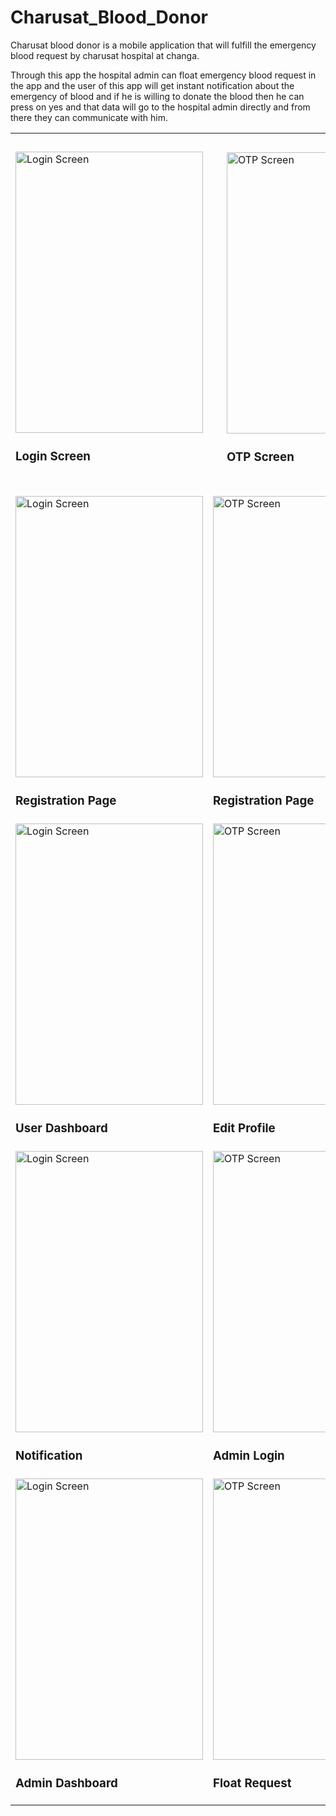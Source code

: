 # Charusat_Blood_Donor

Charusat blood donor is a mobile application that will fulfill the emergency blood request by charusat hospital at changa.

Through this app the hospital admin can float emergency blood request in the app and
the user of this app will get instant notification about the emergency of blood and
if he is willing to donate the blood then he can press on yes and that data will go to the hospital
admin directly and from there they can communicate with him.

<table cellspacing="2">
  <tr>
    <td><img src="https://user-images.githubusercontent.com/52902933/122631558-16e58f80-d0ea-11eb-8fcf-e206f1846f11.jpg" alt="Login Screen" height="450px" width="300px">
        <h3> Login Screen </h3>
    </td>
    <td style="padding:30px; margin: 30px"><img src="https://user-images.githubusercontent.com/52902933/122631562-1816bc80-d0ea-11eb-87c1-281afd37f0c9.jpg" alt="OTP Screen" height="450px" width="300px">
        <h3> OTP Screen </h3>
    </td>
  </tr>
  <tr>
    <td><img src="https://user-images.githubusercontent.com/52902933/122631778-ca02b880-d0eb-11eb-898c-64a3948a72b0.jpg" alt="Login Screen" height="450px" width="300px">
        <h3> Registration Page </h3>
    </td>
    <td><img src="https://user-images.githubusercontent.com/52902933/122631766-b0fa0780-d0eb-11eb-92f0-6f5074a855f7.jpg" alt="OTP Screen" height="450px" width="300px">
        <h3> Registration Page </h3>
    </td>
  </tr>
   <tr>
    <td><img src="https://user-images.githubusercontent.com/52902933/122631796-fb7b8400-d0eb-11eb-8323-579d88f06585.jpg" alt="Login Screen" height="450px" width="300px">
        <h3> User Dashboard </h3>
    </td>
    <td><img src="https://user-images.githubusercontent.com/52902933/122631795-fa4a5700-d0eb-11eb-9968-be604c7c0d4b.jpg" alt="OTP Screen" height="450px" width="300px">
        <h3> Edit Profile </h3>
    </td>
  </tr>
   <tr>
    <td><img src="https://user-images.githubusercontent.com/52902933/122631831-32ea3080-d0ec-11eb-8f7a-462d9536642e.jpg" alt="Login Screen" height="450px" width="300px">
        <h3> Notification </h3>
    </td>
    <td><img src="https://user-images.githubusercontent.com/52902933/122631829-31b90380-d0ec-11eb-9001-07a3a0d9e04c.jpg" alt="OTP Screen" height="450px" width="300px">
        <h3> Admin Login </h3>
    </td>
  </tr>
  <tr>
    <td><img src="https://user-images.githubusercontent.com/52902933/122631857-70e75480-d0ec-11eb-8083-5c89134ed2eb.jpg" alt="Login Screen" height="450px" width="300px">
        <h3> Admin Dashboard </h3>
    </td>
    <td><img src="https://user-images.githubusercontent.com/52902933/122631858-72188180-d0ec-11eb-931a-2c3a1eeb1365.jpg" alt="OTP Screen" height="450px" width="300px">
        <h3> Float Request </h3>
    </td>
  </tr>
  
 
 
</table>
